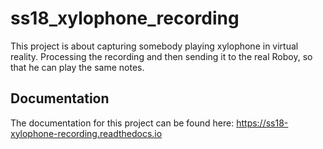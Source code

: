 # ss18_xylophone_recording

This project is about capturing somebody playing xylophone in virtual reality. Processing the recording and then sending it to the real Roboy, so that he can play the same notes.

## Documentation

The documentation for this project can be found here:
<https://ss18-xylophone-recording.readthedocs.io>